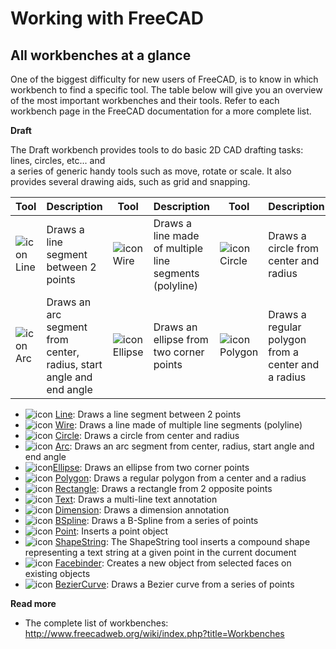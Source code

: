 # Working with FreeCAD

## All workbenches at a glance

One of the biggest difficulty for new users of FreeCAD, is to know in which workbench to find 
a specific tool. The table below will give you an overview of the most important workbenches
and their tools. Refer to each workbench page in the FreeCAD documentation for a more complete
list.

**Draft**

The Draft workbench provides tools to do basic 2D CAD drafting tasks: lines, circles, etc... and  
a series of generic handy tools such as move, rotate or scale. It also provides several 
drawing aids, such as grid and snapping.

| Tool | Description | Tool | Description | Tool | Description |
| ---- | ----------- | ---- | ----------- | ---- | ----------- |
| ![icon](http://www.freecadweb.org/wiki/images/a/a8/Draft_Line.png) Line | Draws a line segment between 2 points | ![icon](http://www.freecadweb.org/wiki/images/0/00/Draft_Wire.png) Wire | Draws a line made of multiple line segments (polyline) | ![icon](http://www.freecadweb.org/wiki/images/1/10/Draft_Circle.png) Circle | Draws a circle from center and radius |
| ![icon](http://www.freecadweb.org/wiki/images/a/a8/Draft_Arc.png) Arc | Draws an arc segment from center, radius, start angle and end angle | ![icon](http://www.freecadweb.org/wiki/images/thumb/1/13/Draft_Ellipse.png/32px-Draft_Ellipse.png) Ellipse | Draws an ellipse from two corner points | ![icon](http://www.freecadweb.org/wiki/images/8/8e/Draft_Polygon.png) Polygon | Draws a regular polygon from a center and a radius | 


* ![icon](http://www.freecadweb.org/wiki/images/a/a8/Draft_Line.png) [Line](http://www.freecadweb.org/wiki/index.php?title=Draft_Line): Draws a line segment between 2 points
* ![icon](http://www.freecadweb.org/wiki/images/0/00/Draft_Wire.png) [Wire](http://www.freecadweb.org/wiki/index.php?title=Draft_Wire): Draws a line made of multiple line segments (polyline)
* ![icon](http://www.freecadweb.org/wiki/images/1/10/Draft_Circle.png) [Circle](http://www.freecadweb.org/wiki/index.php?title=Draft_Circle): Draws a circle from center and radius
* ![icon](http://www.freecadweb.org/wiki/images/a/a8/Draft_Arc.png) [Arc](http://www.freecadweb.org/wiki/index.php?title=Draft_Arc): Draws an arc segment from center, radius, start angle and end angle
* ![icon](http://www.freecadweb.org/wiki/images/thumb/1/13/Draft_Ellipse.png/32px-Draft_Ellipse.png)[Ellipse](http://www.freecadweb.org/wiki/index.php?title=Draft_Ellipse): Draws an ellipse from two corner points
* ![icon](http://www.freecadweb.org/wiki/images/8/8e/Draft_Polygon.png) [Polygon](http://www.freecadweb.org/wiki/index.php?title=Draft_Polygon): Draws a regular polygon from a center and a radius
* ![icon](http://www.freecadweb.org/wiki/images/1/14/Draft_Rectangle.png) [Rectangle](http://www.freecadweb.org/wiki/index.php?title=Draft_Rectangle): Draws a rectangle from 2 opposite points
* ![icon](http://www.freecadweb.org/wiki/images/9/9f/Draft_Text.png) [Text](http://www.freecadweb.org/wiki/index.php?title=Draft_Text): Draws a multi-line text annotation
* ![icon](http://www.freecadweb.org/wiki/images/b/b0/Draft_Dimension.png) [Dimension](http://www.freecadweb.org/wiki/index.php?title=Draft_Dimension): Draws a dimension annotation
* ![icon](http://www.freecadweb.org/wiki/images/a/af/Draft_BSpline.png) [BSpline](http://www.freecadweb.org/wiki/index.php?title=Draft_BSpline): Draws a B-Spline from a series of points
* ![icon](http://www.freecadweb.org/wiki/images/thumb/c/c5/Draft_Point.png/32px-Draft_Point.png) [Point](http://www.freecadweb.org/wiki/index.php?title=Draft_Point): Inserts a point object
* ![icon](http://www.freecadweb.org/wiki/images/f/f7/Draft_ShapeString.png) [ShapeString](http://www.freecadweb.org/wiki/index.php?title=Draft_ShapeString): The ShapeString tool inserts a compound shape representing a text string at a given point in the current document
* ![icon](http://www.freecadweb.org/wiki/images/thumb/9/93/Draft_Facebinder.png/32px-Draft_Facebinder.png) [Facebinder](http://www.freecadweb.org/wiki/index.php?title=Draft_Facebinder): Creates a new object from selected faces on existing objects
* ![icon](http://www.freecadweb.org/wiki/images/thumb/3/34/Draft_BezCurve.png/32px-Draft_BezCurve.png) [BezierCurve](http://www.freecadweb.org/wiki/index.php?title=Draft_BezCurve): Draws a Bezier curve from a series of points</ul>


**Read more**

* The complete list of workbenches: http://www.freecadweb.org/wiki/index.php?title=Workbenches

